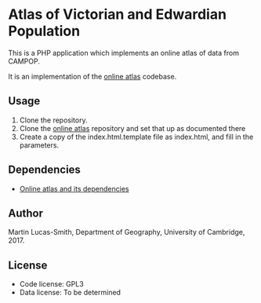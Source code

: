 # Atlas of Victorian and Edwardian Population

This is a PHP application which implements an online atlas of data from CAMPOP.

It is an implementation of the [online atlas](https://github.com/campop/online-atlas) codebase.


Usage
-----

1. Clone the repository.
2. Clone the [online atlas](https://github.com/campop/online-atlas) repository and set that up as documented there
3. Create a copy of the index.html.template file as index.html, and fill in the parameters.


Dependencies
------------

* [Online atlas and its dependencies](https://github.com/campop/online-atlas)


Author
------

Martin Lucas-Smith, Department of Geography, University of Cambridge, 2017.


License
-------

- Code license: GPL3
- Data license: To be determined
